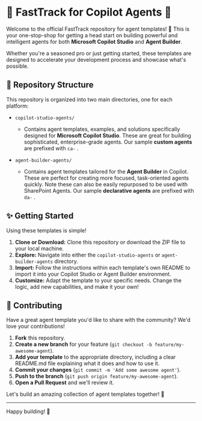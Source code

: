 # 🚀 FastTrack for Copilot Agents 🚀

Welcome to the official FastTrack repository for agent templates! 👋 This is your one-stop-shop for getting a head start on building powerful and intelligent agents for both **Microsoft Copilot Studio** and **Agent Builder**.

Whether you're a seasoned pro or just getting started, these templates are designed to accelerate your development process and showcase what's possible.

## 📂 Repository Structure

This repository is organized into two main directories, one for each platform:

* `copilot-studio-agents/`
    * Contains agent templates, examples, and solutions specifically designed for **Microsoft Copilot Studio**. These are great for building sophisticated, enterprise-grade agents. Our sample **custom agents** are prefixed with `ca-` . 

* `agent-builder-agents/`
    * Contains agent templates tailored for the **Agent Builder** in Copilot. These are perfect for creating more focused, task-oriented agents quickly. Note these can also be easily repurposed to be used with SharePoint Agents. Our sample **declarative agents** are prefixed with `da-` . 

## ✨ Getting Started

Using these templates is simple!

1.  **Clone or Download:** Clone this repository or download the ZIP file to your local machine.
2.  **Explore:** Navigate into either the `copilot-studio-agents` or `agent-builder-agents` directory.
3.  **Import:** Follow the instructions within each template's own README to import it into your Copilot Studio or Agent Builder environment.
4.  **Customize:** Adapt the template to your specific needs. Change the logic, add new capabilities, and make it your own!

## 🤝 Contributing

Have a great agent template you'd like to share with the community? We'd love your contributions!

1.  **Fork** this repository.
2.  **Create a new branch** for your feature (`git checkout -b feature/my-awesome-agent`).
3.  **Add your template** to the appropriate directory, including a clear README.md file explaining what it does and how to use it.
4.  **Commit your changes** (`git commit -m 'Add some awesome agent'`).
5.  **Push to the branch** (`git push origin feature/my-awesome-agent`).
6.  **Open a Pull Request** and we'll review it.

Let's build an amazing collection of agent templates together! 🎉

---

Happy building! 🤖